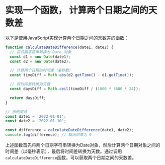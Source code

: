 # 实现一个函数， 计算两个日期之间的天数差

以下是使用JavaScript实现计算两个日期之间的天数差的函数：

```javascript
function calculateDateDifference(date1, date2) {
  // 将日期字符串转换为 Date 对象
  const d1 = new Date(date1);
  const d2 = new Date(date2);

  // 计算两个日期的时间差（毫秒数）
  const timeDiff = Math.abs(d2.getTime() - d1.getTime());

  // 将时间差转换为天数
  const daysDiff = Math.ceil(timeDiff / (1000 * 3600 * 24));

  return daysDiff;
}

// 示例用法
const date1 = '2022-01-01';
const date2 = '2022-01-10';

const difference = calculateDateDifference(date1, date2);
console.log(difference); // 输出结果为 9
```

上述函数首先将两个日期字符串转换为Date对象，然后计算两个日期对象之间的时间差（以毫秒表示），最后将时间差转换为天数。通过调用`calculateDateDifference`函数，可以获取两个日期之间的天数差。